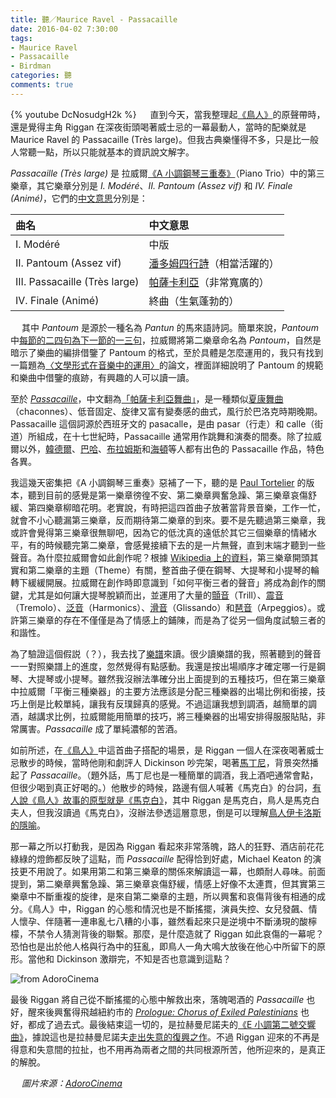 ```yaml
---
title: 聽／Maurice Ravel - Passacaille
date: 2016-04-02 7:30:00
tags: 
- Maurice Ravel
- Passacaille
- Birdman
categories: 聽
comments: true
---
```

{% youtube DcNosudgH2k %}
　
直到今天，當我整理起[《鳥人》](http://s.mcknote.com/1qnEsyI)的原聲帶時，還是覺得主角 Riggan 在深夜街頭喝著威士忌的一幕最動人，當時的配樂就是 Maurice Ravel 的 Passacaille (Très large)。但我古典樂懂得不多，只是比一般人常聽一點，所以只能就基本的資訊說文解字。<!--more-->

*Passacaille (Très large)* 是 拉威爾[《A 小調鋼琴三重奏》](http://s.mcknote.com/1RSQpm2)（Piano Trio）中的第三樂章，其它樂章分別是 *I. Modéré*、*II. Pantoum (Assez vif)* 和 *IV. Finale (Animé)*，它們的[中文意思](http://www.m-restaurantgroup.com/mbund/m-m-event-detail-en/events/crystal-chamber-music-shanghai-conservatorys-atelier-of-chamber-music.html)分別是：

|曲名|中文意思|
|:----|:----|
|I. Modéré|中版|
|II. Pantoum (Assez vif)|[潘多姆四行詩](https://en.wikipedia.org/wiki/Pantoum)（相當活躍的）|
|III. Passacaille (Très large)|[帕薩卡利亞](https://en.wikipedia.org/wiki/Passacaglia)（非常寬廣的）|
|IV. Finale (Animé)|終曲（生氣蓬勃的）|

　
其中 *Pantoum* 是源於一種名為 *Pantun* 的馬來語詩詞。簡單來說，*Pantoum* 中[每節的二四句為下一節的一三句](https://www.douban.com/note/322172517/)，拉威爾將第二樂章命名為 *Pantoum*，自然是暗示了樂曲的編排借鑒了 Pantoum 的格式，至於具體是怎麼運用的，我只有找到一篇題為[〈文學形式在音樂中的運用〉](http://www.feu.edu.tw/edu/gec/GE_WEB/c_b/9701/123-141.pdf)的論文，裡面詳細說明了 Pantoum 的規範和樂曲中借鑒的痕跡，有興趣的人可以讀一讀。

至於 [*Passacaille*](https://en.wikipedia.org/wiki/Passacaglia)，中文翻為[「帕薩卡利亞舞曲」](https://zh.wikipedia.org/wiki/%E5%B8%95%E8%96%A9%E5%8D%A1%E5%88%A9%E4%BA%9E%E8%88%9E%E6%9B%B2)，是一種類似[夏康舞曲](https://en.wikipedia.org/wiki/Chaconne)（chaconnes）、低音固定、旋律又富有變奏感的曲式，風行於巴洛克時期晚期。Passacaille 這個詞源於西班牙文的 pasacalle，是由 pasar（行走）和 calle（街道）所組成，在十七世紀時，Passacaille 通常用作跳舞和演奏的間奏。除了拉威爾以外，[韓德爾](https://www.youtube.com/watch?v=KLwwbCfT2OU)、[巴哈](https://www.youtube.com/watch?v=F51uHpH3yQk)、[布拉姆斯](https://www.youtube.com/watch?v=WZGWB93-mmI)和[海頓](https://www.youtube.com/watch?v=qNsxXued784)等人都有出色的 Passacaille 作品，特色各異。

我這幾天密集把《A 小調鋼琴三重奏》惡補了一下，聽的是 [Paul Tortelier](https://en.wikipedia.org/wiki/Paul_Tortelier) 的版本，聽到目前的感覺是第一樂章徬徨不安、第二樂章興奮急躁、第三樂章哀傷舒緩、第四樂章柳暗花明。老實說，有時把這四首曲子放著當背景音樂，工作一忙，就會不小心聽漏第三樂章，反而期待第二樂章的到來。要不是先聽過第三樂章，我或許會覺得第三樂章很無聊吧，因為它的低沈真的遠低於其它三個樂章的情緒水平，有的時候聽完第二樂章，會感覺接續下去的是一片無聲，直到末端才聽到一些聲音。為什麼拉威爾會如此創作呢？根據 [Wikipedia 上的資料](http://s.mcknote.com/1RSQpm2)，第三樂章開頭其實和第二樂章的主題（Theme）有關，整首曲子便在鋼琴、大提琴和小提琴的輪轉下緩緩開展。拉威爾在創作時即意識到「如何平衡三者的聲音」將成為創作的關鍵，尤其是如何讓大提琴脫穎而出，並運用了大量的[顫音](http://zmusic.tw/2015/11/28/music_terms_trillo_and_tremolo/)（Trill）、[震音](http://zmusic.tw/2015/11/28/music_terms_trillo_and_tremolo/)（Tremolo）、[泛音](http://s.mcknote.com/237slE7)（Harmonics）、[滑音](https://zh.wikipedia.org/zh-hk/滑音)（Glissando）和[琶音](https://zh.wikipedia.org/zh-hk/琶音)（Arpeggios）。或許第三樂章的存在不僅僅是為了情感上的鋪陳，而是為了從另一個角度試驗三者的和諧性。

為了驗證這個假説（？），我去找了[樂譜](http://files.sheetmusicarchive.net/compositions_i/Ravel_-_Piano_Trio__score__bw_.pdf)來讀。很少讀樂譜的我，照著聽到的聲音一一對照樂譜上的進度，忽然覺得有點感動。我還是按出場順序才確定哪一行是鋼琴、大提琴或小提琴。雖然我沒辦法準確分出上面提到的五種技巧，但在第三樂章中拉威爾「平衡三種樂器」的主要方法應該是分配三種樂器的出場比例和銜接，技巧上倒是比較單純，讓我有反璞歸真的感覺。不過這讓我想到調酒，越簡單的調酒，越講求比例，拉威爾能用簡單的技巧，將三種樂器的出場安排得服服貼貼，非常厲害。*Passacaille* 成了單純濃郁的苦酒。

如前所述，在[《鳥人》](http://s.mcknote.com/1qnEsyI)中這首曲子搭配的場景，是 Riggan 一個人在深夜喝著威士忌散步的時候，當時他剛和劇評人 Dickinson 吵完架，喝著[馬丁尼](https://zh.wikipedia.org/zh-hk/乾馬丁尼)，背景突然播起了 *Passacaille*。（題外話，馬丁尼也是一種簡單的調酒，我上酒吧通常會點，但很少喝到真正好喝的。）他散步的時候，路邊有個人喊著《馬克白》的台詞，[有人說《鳥人》故事的原型就是《馬克白》](http://pidanlikesmovie.pixnet.net/blog/post/407297944-birdman-or-the-unexpected-virtue-of-igonorance%EF%BC%9A%E9%B3%A5%E4%BA%BA)，其中 Riggan 是馬克白，鳥人是馬克白夫人，但我沒讀過《馬克白》，沒辦法參透這層意思，倒是可以理解[鳥人伊卡洛斯的隱喻](http://opinion.cw.com.tw/blog/profile/211/article/2303)。

那一幕之所以打動我，是因為 Riggan 看起來非常落魄，路人的狂野、酒店前花花綠綠的燈飾都反映了這點，而 *Passacaille* 配得恰到好處，Michael Keaton 的演技更不用說了。如果用第二和第三樂章的關係來解讀這一幕，也頗耐人尋味。前面提到，第二樂章興奮急躁、第三樂章哀傷舒緩，情感上好像不太連貫，但其實第三樂章中不斷重複的旋律，是來自第二樂章的主題，所以興奮和哀傷背後有相通的成分。《鳥人》中，Riggan 的心態和情況也是不斷搖擺，演員失控、女兒發飆、情人懷孕、伴隨著一連串亂七八糟的小事，雖然看起來只是逆境中不斷湧現的酸檸檬，不禁令人猜測背後的聯繫。那麼，是什麼造就了 Riggan 如此哀傷的一幕呢？恐怕也是出於他人格與行為中的狂亂，即鳥人一角大鳴大放後在他心中所留下的原形。當他和 Dickinson 激辯完，不知是否也意識到這點？

![from AdoroCinema](https://i.imgur.com/3EvX04W.jpg)

最後 Riggan 將自己從不斷搖擺的心態中解救出來，落魄喝酒的 *Passacaille* 也好，醒來後興奮得飛越紐約市的 [*Prologue: Chorus of Exiled Palestinians*](https://www.youtube.com/watch?v=UwJuosANrLw) 也好，都成了過去式。最後結束這一切的，是拉赫曼尼諾夫的[《E 小調第二號交響曲》](https://www.youtube.com/watch?v=iSJsQm6jl6o)，據說這也是拉赫曼尼諾夫[走出失意的復興之作](http://s.mcknote.com/1V0ldrG)。不過 Riggan 迎來的不再是得意和失意間的拉扯，也不用再為兩者之間的共同根源所苦，他所迎來的，是真正的解脫。

　
*圖片來源：[AdoroCinema](http://www.adorocinema.com/filmes/filme-216633/criticas-adorocinema/)*
